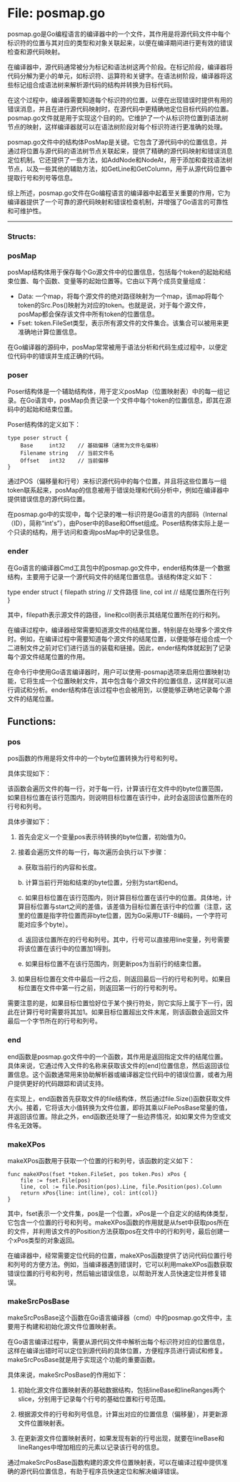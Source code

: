 # File: posmap.go

posmap.go是Go编程语言的编译器中的一个文件，其作用是将源代码文件中每个标识符的位置与其对应的类型和对象关联起来，以便在编译期间进行更有效的错误检查和源代码映射。

在编译器中，源代码通常被分为标记和语法树这两个阶段。在标记阶段，编译器将代码分解为更小的单元，如标识符、运算符和关键字。在语法树阶段，编译器将这些标记组合成语法树来解析源代码的结构并转换为目标代码。

在这个过程中，编译器需要知道每个标识符的位置，以便在出现错误时提供有用的错误消息，并且在进行源代码映射时，在源代码中更精确地定位目标代码的位置。posmap.go文件就是用于实现这个目的的。它维护了一个从标识符位置到语法树节点的映射，这样编译器就可以在语法树阶段对每个标识符进行更准确的处理。

posmap.go文件中的结构体PosMap是关键。它包含了源代码中的位置信息，并通过将位置与源代码的语法树节点关联起来，提供了精确的源代码映射和错误消息定位机制。它还提供了一些方法，如AddNode和NodeAt，用于添加和查找语法树节点，以及一些其他的辅助方法，如GetLine和GetColumn，用于从源代码位置中提取行号和列号等信息。

综上所述，posmap.go文件在Go编程语言的编译器中起着至关重要的作用，它为编译器提供了一个可靠的源代码映射和错误检查机制，并增强了Go语言的可靠性和可维护性。




---

### Structs:

### posMap

posMap结构体用于保存每个Go源文件中的位置信息，包括每个token的起始和结束位置、每个函数、变量等的起始位置等。它由以下两个成员变量组成：

- Data: 一个map，将每个源文件的绝对路径映射为一个map，该map将每个token的Src.Pos()映射为对应的token。也就是说，对于每个源文件，posMap都会保存该文件中所有token的位置信息。
- Fset: token.FileSet类型，表示所有源文件的文件集合。该集合可以被用来更准确地计算位置信息。

在Go编译器的源码中，posMap常常被用于语法分析和代码生成过程中，以便定位代码中的错误并生成正确的代码。



### poser

Poser结构体是一个辅助结构体，用于定义posMap（位置映射表）中的每一组记录。在Go语言中，posMap负责记录一个文件中每个token的位置信息，即其在源码中的起始和结束位置。

Poser结构体的定义如下：

```
type poser struct {
    Base     int32    // 基础偏移（通常为文件名偏移）
    Filename string   // 当前文件名
    Offset   int32    // 当前偏移
}
```

通过POS（偏移量和行号）来标识源代码中的每个位置，并且将这些位置与一组token联系起来，posMap的信息被用于错误处理和代码分析中，例如在编译器中提供错误信息的源代码位置。

在posmap.go中的实现中，每个记录的唯一标识符是Go语言的内部码（Internal（ID），简称“int's”），由Poser中的Base和Offset组成。Poser结构体实际上是一个只读的结构，用于访问和查询posMap中的记录信息。



### ender

在Go语言的编译器Cmd工具包中的posmap.go文件中，ender结构体是一个数据结构，主要用于记录一个源代码文件的结尾位置信息。该结构体定义如下：

type ender struct {
    filepath  string // 文件路径
    line, col int    // 结尾位置所在行列
}

其中，filepath表示源文件的路径，line和col则表示其结尾位置所在的行和列。

在编译过程中，编译器经常需要知道源文件的结尾位置，特别是在处理多个源文件时。例如，在编译过程中需要知道每个源文件的结尾位置，以便能够在组合成一个二进制文件之前对它们进行适当的装载和链接。因此，ender结构体就起到了记录每个源文件结尾位置的作用。

在命令行中使用Go语言编译器时，用户可以使用-posmap选项来启用位置映射功能，它将生成一个位置映射文件，其中包含每个源文件的位置信息，这样就可以进行调试和分析。ender结构体在该过程中也会被用到，以便能够正确地记录每个源文件的结尾位置。



## Functions:

### pos

pos函数的作用是将文件中的一个byte位置转换为行号和列号。

具体实现如下：

该函数会遍历文件的每一行，对于每一行，计算该行在文件中的byte位置范围，如果目标位置在该行范围内，则说明目标位置在该行中，此时会返回该位置所在的行号和列号。

具体步骤如下：

1. 首先会定义一个变量pos表示待转换的byte位置，初始值为0。

2. 接着会遍历文件的每一行，每次遍历会执行以下步骤：

   a. 获取当前行的内容和长度。

   b. 计算当前行开始和结束的byte位置，分别为start和end。

   c. 如果目标位置在该行范围内，则计算目标位置在该行中的位置。具体地，计算目标位置与start之间的差值，该差值为目标位置在该行中的位置（注意，这里的位置是指字符位置而非byte位置，因为Go采用UTF-8编码，一个字符可能对应多个byte）。

   d. 返回该位置所在的行号和列号。其中，行号可以直接用line变量，列号需要将该位置在该行中的位置加1得到。

   e. 如果目标位置不在该行范围内，则更新pos为当前行的结束位置。

3. 如果目标位置在文件中最后一行之后，则返回最后一行的行号和列号。如果目标位置在文件中第一行之前，则返回第一行的行号和列号。

需要注意的是，如果目标位置恰好位于某个换行符处，则它实际上属于下一行，因此在计算行号时需要将其加1。如果目标位置超出文件末尾，则该函数会返回文件最后一个字节所在的行号和列号。



### end

end函数是posmap.go文件中的一个函数，其作用是返回指定文件的结尾位置。具体来说，它通过传入文件的名称来获取该文件的[end]位置信息，然后返回该位置信息。这个函数通常用来协助解析器或编译器定位代码中的错误位置，或者为用户提供更好的代码跟踪和调试支持。

在实现上，end函数首先获取文件的file结构体，然后通过file.Size()函数获取文件大小。接着，它将该大小值转换为文件位置，即将其乘以FilePosBase常量的值，并返回该位置。除此之外，end函数还处理了一些边界情况，如如果文件为空或文件名无效等。



### makeXPos

makeXPos函数用于获取一个位置的行和列号，该函数的定义如下：

```
func makeXPos(fset *token.FileSet, pos token.Pos) xPos {
    file := fset.File(pos)
    line, col := file.Position(pos).Line, file.Position(pos).Column
    return xPos{line: int(line), col: int(col)}
}
```

其中，fset表示一个文件集，pos是一个位置，xPos是一个自定义的结构体类型，它包含一个位置的行号和列号。makeXPos函数的作用就是从fset中获取pos所在的文件，并利用该文件的Position方法获取pos在文件中的行和列号，最后创建一个xPos类型的对象返回。

在编译器中，经常需要定位代码的位置，makeXPos函数提供了访问代码位置行号和列号的方便方法。例如，当编译器遇到错误时，它可以利用makeXPos函数获取错误位置的行号和列号，然后输出错误信息，以帮助开发人员快速定位并修复错误。



### makeSrcPosBase

makeSrcPosBase这个函数在Go语言编译器（cmd）中的posmap.go文件中，主要用于构建和初始化源文件位置映射表。

在Go语言编译过程中，需要从源代码文件中解析出每个标识符对应的位置信息，这样在编译出错时可以定位到源代码的具体位置，方便程序员进行调试和修复。makeSrcPosBase就是用于实现这个功能的重要函数。

具体来说，makeSrcPosBase的作用如下：

1. 初始化源文件位置映射表的基础数据结构，包括lineBase和lineRanges两个slice，分别用于记录每个行号的基础位置和行号范围。

2. 根据源文件的行号和列号信息，计算出对应的位置信息（偏移量），并更新源文件位置映射表。

3. 在更新源文件位置映射表时，如果发现有新的行号出现，就要在lineBase和lineRanges中增加相应的元素以记录该行号的信息。

通过makeSrcPosBase函数构建的源文件位置映射表，可以在编译过程中提供准确的源代码位置信息，有助于程序员快速定位和解决编译错误。



